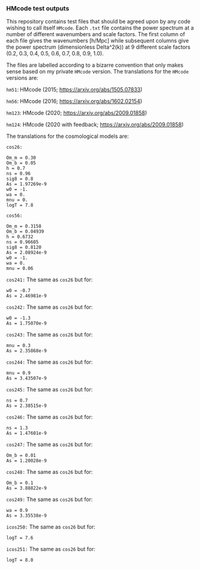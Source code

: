 ### HMcode test outputs ###

This repository contains test files that should be agreed upon by any code wishing to call itself `HMcode`. Each `.txt` file contains the power spectrum at a number of different wavenumbers and scale factors. The first column of each file gives the wavenumbers [h/Mpc] while subsequent columns give the power spectrum (dimensionless Delta^2(k)) at 9 different scale factors (0.2, 0.3, 0.4, 0.5, 0.6, 0.7, 0.8, 0.9, 1.0).

The files are labelled according to a bizarre convention that only makes sense based on my private `HMcode` version. The translations for the `HMcode` versions are:

`hm51`: HMcode (2015; https://arxiv.org/abs/1505.07833)

`hm56`: HMcode (2016; https://arxiv.org/abs/1602.02154)

`hm123`: HMcode (2020; https://arxiv.org/abs/2009.01858)

`hm124`: HMcode (2020 with feedback; https://arxiv.org/abs/2009.01858)

The translations for the cosmological models are:

`cos26:`
```
Om_m = 0.30
Om_b = 0.05
h = 0.7
ns = 0.96
sig8 = 0.8
As = 1.97269e-9
w0 = -1.
wa = 0.
mnu = 0.
logT = 7.8
```

`cos56:`
```
Om_m = 0.3158
Om_b = 0.04939
h = 0.6732
ns = 0.96605
sig8 = 0.8120
As = 2.08924e-9
w0 = -1.
wa = 0.
mnu = 0.06
```

`cos241:`
The same as `cos26` but for:
```
w0 = -0.7
As = 2.46981e-9
```

`cos242:`
The same as `cos26` but for:
```
w0 = -1.3
As = 1.75070e-9
```

`cos243:`
The same as `cos26` but for:
```
mnu = 0.3
As = 2.35868e-9
```

`cos244:`
The same as `cos26` but for:
```
mnu = 0.9
As = 3.43507e-9
```

`cos245:`
The same as `cos26` but for:
```
ns = 0.7
As = 2.38515e-9
```

`cos246:`
The same as `cos26` but for:
```
ns = 1.3
As = 1.47601e-9
```

`cos247:`
The same as `cos26` but for:
```
Om_b = 0.01
As = 1.20028e-9
```

`cos248:`
The same as `cos26` but for:
```
Om_b = 0.1
As = 3.88822e-9
```

`cos249:`
The same as `cos26` but for:
```
wa = 0.9
As = 3.35538e-9
```

`icos250:`
The same as `cos26` but for:
```
logT = 7.6
```

`icos251:`
The same as `cos26` but for:
```
logT = 8.0
```
